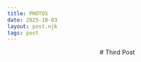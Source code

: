 ```yaml
--- 
title: PHOTOS
date: 2025-10-03
layout: post.njk
tags: post 
---
```



<div style="text-align: center;">
# Third Post

</div>